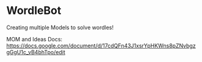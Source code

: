# WordleBot
Creating multiple Models to solve wordles!  

MOM and Ideas Docs: https://docs.google.com/document/d/17cdQFn43J1xsrYpHKWns8pZNvbgzgGgU1c_vB4bhTpo/edit

